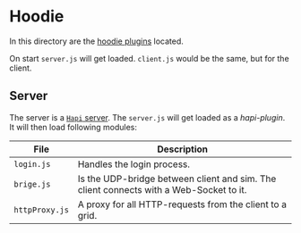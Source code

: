 # Hoodie

In this directory are the [hoodie plugins](http://docs.hood.ie/en/latest/guides/plugins.html) located.

On start `server.js` will get loaded. `client.js` would be the same, but for the client.

## Server

The server is a [`Hapi` server](https://hapijs.com/). The `server.js` will get loaded as a *hapi-plugin*. It will then load following modules:

File | Description
-----|-----
`login.js` | Handles the login process.
`brige.js` | Is the UDP-bridge between client and sim. The client connects with a Web-Socket to it.
`httpProxy.js` | A proxy for all HTTP-requests from the client to a grid.
